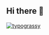 ## Hi there 👋
[![typograssy](https://typograssy.deno.dev/api?text=INTERNET%20OVERDOSE&l0=f0ebf0&l1=dd9fea&l2=a140c4&l3=a1309d&l4=6e216b)]([https://github.com/kawarimidoll/typograssy](https://typograssy.deno.dev/api?text=INTERNET%20OVERDOSE&l0=f0ebf0&l1=dd9fea&l2=a140c4&l3=a1309d&l4=6e216b))
